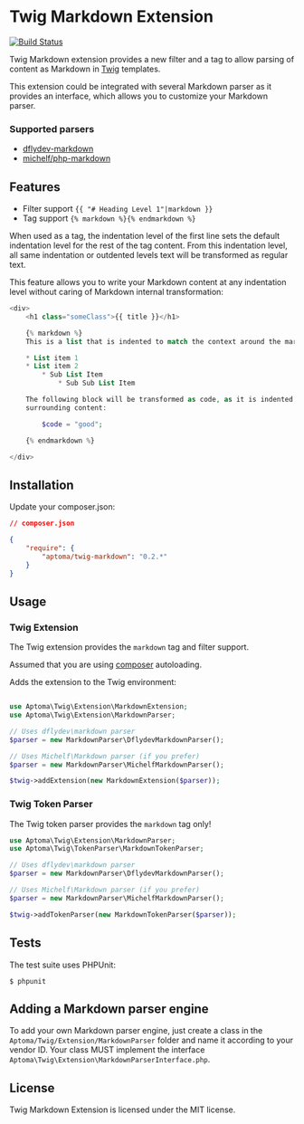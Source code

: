 Twig Markdown Extension
=======================

[![Build Status](https://secure.travis-ci.org/aptoma/twig-markdown.png?branch=master)](http://travis-ci.org/aptoma/twig-markdown)

Twig Markdown extension provides a new filter and a tag to allow parsing of
content as Markdown in [Twig][1] templates.

This extension could be integrated with several Markdown parser as it provides an interface, which allows you to customize your Markdown parser.

### Supported parsers

 * [dflydev-markdown](https://github.com/dflydev/dflydev-markdown)
 * [michelf/php-markdown](https://github.com/michelf/php-markdown)


## Features

 * Filter support `{{ "# Heading Level 1"|markdown }}`
 * Tag support `{% markdown %}{% endmarkdown %}`

When used as a tag, the indentation level of the first line sets the default indentation level for the rest of the tag content.
From this indentation level, all same indentation or outdented levels text will be transformed as regular text.

This feature allows you to write your Markdown content at any indentation level without caring of Markdown internal transformation:

```php
<div>
    <h1 class="someClass">{{ title }}</h1>

    {% markdown %}
    This is a list that is indented to match the context around the markdown tag:

    * List item 1
    * List item 2
        * Sub List Item
            * Sub Sub List Item

    The following block will be transformed as code, as it is indented more than the
    surrounding content:

        $code = "good";

    {% endmarkdown %}

</div>
```

## Installation

Update your composer.json:

```json
// composer.json

{
    "require": {
        "aptoma/twig-markdown": "0.2.*"
    }
}
```

## Usage

### Twig Extension

The Twig extension provides the `markdown` tag and filter support.

Assumed that you are using [composer](http://getcomposer.org) autoloading.

Adds the extension to the Twig environment:

```php

use Aptoma\Twig\Extension\MarkdownExtension;
use Aptoma\Twig\Extension\MarkdownParser;

// Uses dflydev\markdown parser
$parser = new MarkdownParser\DflydevMarkdownParser();

// Uses Michelf\Markdown parser (if you prefer)
$parser = new MarkdownParser\MichelfMarkdownParser();

$twig->addExtension(new MarkdownExtension($parser));
```
### Twig Token Parser

The Twig token parser provides the `markdown` tag only!

```php
use Aptoma\Twig\Extension\MarkdownParser;
use Aptoma\Twig\TokenParser\MarkdownTokenParser;

// Uses dflydev\markdown parser
$parser = new MarkdownParser\DflydevMarkdownParser();

// Uses Michelf\Markdown parser (if you prefer)
$parser = new MarkdownParser\MichelfMarkdownParser();

$twig->addTokenParser(new MarkdownTokenParser($parser));
```

## Tests

The test suite uses PHPUnit:

    $ phpunit

## Adding a Markdown parser engine

To add your own Markdown parser engine, just create a class in the `Aptoma/Twig/Extension/MarkdownParser` folder and name it according to your vendor ID.
Your class MUST implement the interface `Aptoma\Twig\Extension\MarkdownParserInterface.php`.

## License

Twig Markdown Extension is licensed under the MIT license.

[1]: http://twig.sensiolabs.org
